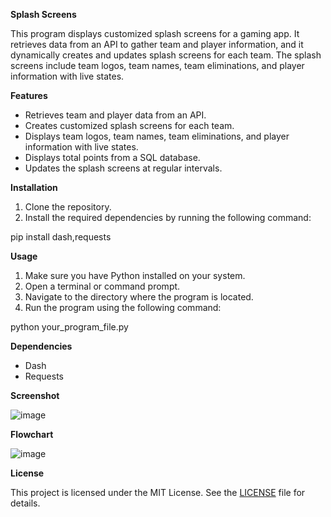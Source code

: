 **Splash Screens**

This program displays customized splash screens for a gaming app. It retrieves data from an API to gather team and player information, and it dynamically creates and updates splash screens for each team. The splash screens include team logos, team names, team eliminations, and player information with live states.

**Features**

-   Retrieves team and player data from an API.
-   Creates customized splash screens for each team.
-   Displays team logos, team names, team eliminations, and player information with live states.
-   Displays total points from a SQL database.
-   Updates the splash screens at regular intervals.

**Installation**

1.  Clone the repository.
2.  Install the required dependencies by running the following command:

pip install dash,requests

**Usage**

1.  Make sure you have Python installed on your system.
2.  Open a terminal or command prompt.
3.  Navigate to the directory where the program is located.
4.  Run the program using the following command:

python your_program_file.py

**Dependencies**

-   Dash
-   Requests

**Screenshot**

![image](https://github.com/NotJeket/PUBGm-Rankings-SQL/assets/37781149/b991ce1a-0284-4bd5-b9c1-319bac81821f)


**Flowchart**

![image](https://github.com/NotJeket/PUBGm-Rankings/assets/37781149/c0868d9a-ff56-4e46-b397-f29aac21bb91)


**License**

This project is licensed under the MIT License. See the [LICENSE](https://github.com/NotJeket/PUBGm-Rankings-SQL/blob/main/LICENSE) file for details.
